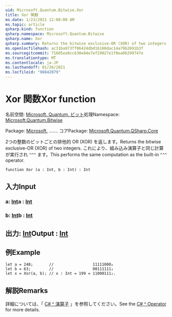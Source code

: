 ```yaml
---
uid: Microsoft.Quantum.Bitwise.Xor
title: Xor 関数
ms.date: 1/23/2021 12:00:00 AM
ms.topic: article
qsharp.kind: function
qsharp.namespace: Microsoft.Quantum.Bitwise
qsharp.name: Xor
qsharp.summary: Returns the bitwise exclusive-OR (XOR) of two integers. This performs the same computation as the built-in `^^^` operator.
ms.openlocfilehash: ac31ba973ff06424dbd16168dac14a79b2691b3f
ms.sourcegitcommit: 71605ea9cc630e84e7ef29027e1f0ea06299747e
ms.translationtype: MT
ms.contentlocale: ja-JP
ms.lasthandoff: 01/26/2021
ms.locfileid: "98842079"
---
```

# <a name="xor-function"></a><span data-ttu-id="9ab29-102">Xor 関数</span><span class="sxs-lookup"><span data-stu-id="9ab29-102">Xor function</span></span>

<span data-ttu-id="9ab29-103">名前空間: [Microsoft. Quantum. ビット](xref:Microsoft.Quantum.Bitwise)処理</span><span class="sxs-lookup"><span data-stu-id="9ab29-103">Namespace: [Microsoft.Quantum.Bitwise](xref:Microsoft.Quantum.Bitwise)</span></span>

<span data-ttu-id="9ab29-104">Package: [Microsoft.](https://nuget.org/packages/Microsoft.Quantum.QSharp.Core) ....... コア</span><span class="sxs-lookup"><span data-stu-id="9ab29-104">Package: [Microsoft.Quantum.QSharp.Core](https://nuget.org/packages/Microsoft.Quantum.QSharp.Core)</span></span>


<span data-ttu-id="9ab29-105">2つの整数のビットごとの排他的 OR (XOR) を返します。</span><span class="sxs-lookup"><span data-stu-id="9ab29-105">Returns the bitwise exclusive-OR (XOR) of two integers.</span></span>
<span data-ttu-id="9ab29-106">これにより、組み込み演算子と同じ計算が実行され `^^^` ます。</span><span class="sxs-lookup"><span data-stu-id="9ab29-106">This performs the same computation as the built-in `^^^` operator.</span></span>

```qsharp
function Xor (a : Int, b : Int) : Int
```


## <a name="input"></a><span data-ttu-id="9ab29-107">入力</span><span class="sxs-lookup"><span data-stu-id="9ab29-107">Input</span></span>

### <a name="a--int"></a><span data-ttu-id="9ab29-108">a: [Int](xref:microsoft.quantum.lang-ref.int)</span><span class="sxs-lookup"><span data-stu-id="9ab29-108">a : [Int](xref:microsoft.quantum.lang-ref.int)</span></span>




### <a name="b--int"></a><span data-ttu-id="9ab29-109">b: [Int](xref:microsoft.quantum.lang-ref.int)</span><span class="sxs-lookup"><span data-stu-id="9ab29-109">b : [Int](xref:microsoft.quantum.lang-ref.int)</span></span>





## <a name="output--int"></a><span data-ttu-id="9ab29-110">出力: [Int](xref:microsoft.quantum.lang-ref.int)</span><span class="sxs-lookup"><span data-stu-id="9ab29-110">Output : [Int](xref:microsoft.quantum.lang-ref.int)</span></span>



## <a name="example"></a><span data-ttu-id="9ab29-111">例</span><span class="sxs-lookup"><span data-stu-id="9ab29-111">Example</span></span>

```qsharp
let a = 248;       //                 11111000₂
let b = 63;        //                 00111111₂
let x = Xor(a, b); // x : Int = 199 = 11000111₂.
```

## <a name="remarks"></a><span data-ttu-id="9ab29-112">解説</span><span class="sxs-lookup"><span data-stu-id="9ab29-112">Remarks</span></span>

<span data-ttu-id="9ab29-113">詳細については、「 [C# ^ 演算子](https://docs.microsoft.com/dotnet/csharp/language-reference/operators/xor-operator) 」を参照してください。</span><span class="sxs-lookup"><span data-stu-id="9ab29-113">See the [C# ^ Operator](https://docs.microsoft.com/dotnet/csharp/language-reference/operators/xor-operator) for more details.</span></span>